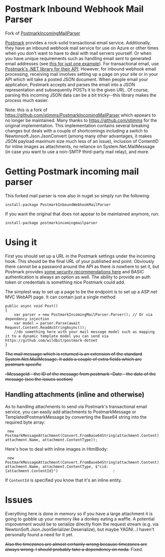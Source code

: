 # Postmark Inbound Webhook Mail Parser 
Fork of [PostmarkIncomingMailParser](https://github.com/stimms/PostmarkIncomingMailParser)

[Postmark](https://postmarkapp.com/) provides a rock-solid transactional email service. Additionally, they have an inbound webhook mail service for use on Azure or other times when you don't want to have to deal with mail servers yourself. Or when you have unique requirements such as handling email sent to generated email addresses (see [this for just one example](https://postmarkapp.com/blog/how-to-process-generated-email-addresses-with-google-apps-and-postmark)). For transactional email, use [Postmark's .NET library for their API](https://github.com/wildbit/postmark-dotnet). However, for inbound webhook email processing, receiving mail involves setting up a page on your site or in your API which will take a posted JSON document. When people email your application, Postmark accepts and parses the email into a JSON representation and subsequently POSTs it to the given URL. Of course, parsing this incoming JSON data can be a bit tricky--this library makes the process much easier. 

Note: this is a fork of https://github.com/stimms/PostmarkIncomingMailParser which appears to no longer be maintained. Many thanks to https://github.com/stimms for the original implementation. This implementation contains several breaking changes but deals with a couple of shortcomings including a switch to Newtonsoft.Json.JsonConvert (among many other advantages, it makes JSON payload maximum size much less of an issue), inclusion of ContentID for inline images as attachments, no reliance on System.Net.MailMessage (in case you want to use a non-SMTP third-party mail relay), and more.

# Getting Postmark incoming mail parser

This forked mail parser is now also in nuget so simply run the following: 

    install-package PostmarkInboundWebhookMailParser

If you want the original that does not appear to be maintained anymore, run:

    install-package postmarkincomingmailparser

# Using it

First you should set up a URL in the Postmark settings under the incoming hook. This should be the final URL of your published end point. Obviously there cannot be a password around the API as there is nowhere to set it, but Postmark provides [some security recommendations here](https://postmarkapp.com/blog/putting-webhooks-to-work) and BASIC authentication is always an option as well. The ability to provide an auth token or credentials is something nice Postmark could add.

The simplest way to set up a page to be the endpoint is to set up a ASP.net MVC WebAPI page. It can contain just a single method

    public async void Post()
    {
        var parser = new PostmarkIncomingMailParser.Parser(); // Or via dependency injection
        var model = parser.Parse(await Request.Content.ReadAsStringAsync());
        //do something here with your mail message model such as mapping it to a dynamic template model you can send via https://github.com/wildbit/postmark-dotnet
    }

~~The mail message which is returned is an extension of the standard System.Net.MailMessage. It adds a couple of extra fields which are postmark specific~~

~~-MessageId - the ID of the message from postmark
-Date - the date of the message (see the issues section)~~

## Handling attachments (inline and otherwise)

As to handling attachments to send via Postmark's transactional email service, you can easily add attachments to PostmarkMessage or TemplatedPostmarkMessage by converting the Base64 string into the required byte array: 

     new PostmarkMessageAttachment(Convert.FromBase64String(attachment.Content), attachment.Name, attachment.ContentType));

Here's how to deal with inline images in HtmlBody:

     new PostmarkMessageAttachment(Convert.FromBase64String(attachment.Content), attachment.Name, attachment.ContentType, $"cid:{attachment.ContentId}")                         : 

If `ContentId` is specified you know that it's an inline entity.

# Issues

Everything here is done in memory so if you have a large attachment it is going to gobble up your memory like a donkey eating a waffle. A potential improvement would be to serialize directly from the request stream (e.g. via NewtonSoft.Json.JsonSerializer.Deserialize), but maybe YAGNI...I haven't personally found a need for it yet.

~~Also the timezones are almost certainly wrong because timezones are always wrong. I should probably take a dependency on noda.~~ Fixed.
